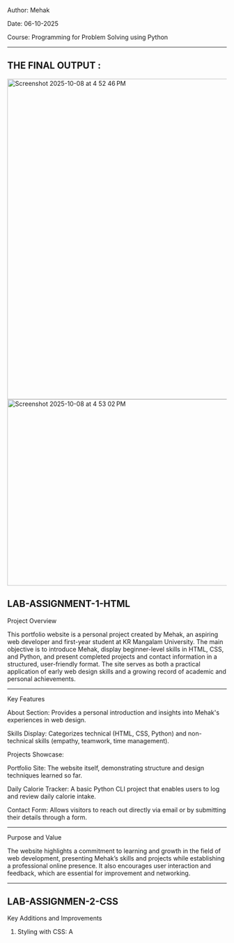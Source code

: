 Author: Mehak

Date: 06-10-2025

Course: Programming for Problem Solving using Python

---

## THE FINAL OUTPUT :

<img width="614" height="734" alt="Screenshot 2025-10-08 at 4 52 46 PM" src="https://github.com/user-attachments/assets/52164e17-ae34-4ab8-b489-d9c0da7dfbad" />
<img width="535" height="427" alt="Screenshot 2025-10-08 at 4 53 02 PM" src="https://github.com/user-attachments/assets/ba343531-7386-493c-9649-7839fc79b799" />






## LAB-ASSIGNMENT-1-HTML
Project Overview

This portfolio website is a personal project created by Mehak, an aspiring web developer and first-year student at KR Mangalam University. 
The main objective is to introduce Mehak, display beginner-level skills in HTML, CSS, and Python, and present completed projects and contact information in a structured, user-friendly format.
The site serves as both a practical application of early web design skills and a growing record of academic and personal achievements.

---

Key Features

About Section: Provides a personal introduction and insights into Mehak's experiences in web design.

Skills Display: Categorizes technical (HTML, CSS, Python) and non-technical skills (empathy, teamwork, time management).

Projects Showcase:

Portfolio Site: The website itself, demonstrating structure and design techniques learned so far.

Daily Calorie Tracker: A basic Python CLI project that enables users to log and review daily calorie intake.

Contact Form: Allows visitors to reach out directly via email or by submitting their details through a form.

---

Purpose and Value

The website highlights a commitment to learning and growth in the field of web development, presenting Mehak’s skills and projects while establishing a professional online presence.
It also encourages user interaction and feedback, which are essential for improvement and networking.

---

## LAB-ASSIGNMEN-2-CSS

Key Additions and Improvements

1. Styling with CSS: A <style> block has been added, providing custom colors, improved fonts, and alignment.
   This includes background colors for main sections, stylized navigation, a circular and centered profile image, max-width for main content, and table presentation improvements.
2. Image Presentation: The profile image now appears centered and circular using border-radius:50% and the .center class, making the layout more visually appealing.
3. Form Button Styling: Submit and reset buttons are now styled with background and text colors, offering a more attractive and noticeable appearance.
4. Overall Layout: All content is more consistently aligned, visually separated, and easier to navigate through the use of CSS, with additional margin/padding for main and section elements.
5. Table and Section Headings: Better use of headings and visual separation of technical and non-technical skills.
6. Minor Adjustments: Main content now sits within a constrained width and is centered, improving the reading experience, while most section titles are more consistent and color-themed.

---

Files in Repository

LAB1/labassignment1(html) : use of html only to create a portfolio website.

LAB2/labassignment1(CSS) : use of css to style the "labassignment1(html)"

---

LEARNING OUTCOME

1. Logical Thinking
2. Creativity and Adaptability
3. Understanding the User Perspective
4. Parallel Thinking








